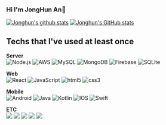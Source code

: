 ### Hi I'm JongHun An👋

[![Jonghun's github stats](https://github-readme-stats.vercel.app/api?username=JonghunAn)](https://github.com/JonghunAn/github-readme-stats)
[![Jonghun's GitHub stats](https://github-readme-stats.vercel.app/api?username=JonghunAn&hide_title=true&show_icons=true&include_all_commits=true&disable_animations=true&theme=vue&count_private=true&hide=stars,issues)](https://github.com/anuraghazra/github-readme-stats)
<br/>

## Techs that I've used at least once

<p>
  
  <strong>Server</strong>
  <br/>
  <img alt="Node.js" src = "https://img.shields.io/badge/Node.js-43853D?style=for-the-badge&logo=node.js&logoColor=white"/>
  <img alt="AWS" src = "https://img.shields.io/badge/AWS-%23FF9900.svg?style=for-the-badge&logo=amazon-aws&logoColor=white"/>
  <img alt="MySQL" src="https://img.shields.io/badge/mysql-%2300f.svg?&style=for-the-badge&logo=mysql&logoColor=white"/>
  <img alt ="MongoDB" src = "https://img.shields.io/badge/MongoDB-%234ea94b.svg?style=for-the-badge&logo=mongodb&logoColor=white"/>
  <img alt="Firebase" src="https://img.shields.io/badge/firebase%20-%23039BE5.svg?&style=for-the-badge&logo=firebase"/>
  <img alt="SQLite" src ="https://img.shields.io/badge/sqlite-%2307405e.svg?&style=for-the-badge&logo=sqlite&logoColor=white"/>

  <strong>Web</strong>
  <br/>
  <img alt="React" src="https://img.shields.io/badge/-React-45b8d8?style=flat-square&logo=react&logoColor=white" />
  <img alt="JavaScript" src="https://img.shields.io/badge/-JavaScript-F7B93E?style=flat-square&logo=javascript&logoColor=white" />
  <img alt="html5" src="https://img.shields.io/badge/-HTML5-E34F26?style=flat-square&logo=html5&logoColor=white" />
  <img alt="css3" src="https://img.shields.io/badge/-CSS3-1173B6?style=flat-square&logo=css3&logoColor=white" />
  
  <strong>Mobile</strong> 
  <br/>
  <img alt="Android" src="https://img.shields.io/badge/Android-3DDC84?style=flat-square&logo=android&logoColor=white" />
  <img alt="Java" src="https://img.shields.io/badge/Java-007396?style=flat-square&logo=Java&logoColor=white"/>
  <img alt="Kotlin" src="https://img.shields.io/badge/kotlin-%230095D5.svg?&style=flat-square&logo=kotlin&logoColor=white"/>
  <img alt="IOS" src="https://img.shields.io/badge/iOS-000000?style=flat-square&logo=ios&logoColor=white"/>
  <img alt="Swift" src="https://img.shields.io/badge/Swift-FA7343?style=flat-square&logo=swift&logoColor=white"/>
  
  
  <strong>ETC</strong>
  <br/>
  <img src="https://img.shields.io/badge/-Python-3766AB?style=flat-square&logo=Python&logoColor=white"/> 
  <img src= "https://img.shields.io/badge/Ubuntu-E95420?style=flat-square&logo=ubuntu&logoColor=white"/>
  <img src="https://img.shields.io/badge/c%20-%2300599C.svg?&style=flat-square&logo=c&logoColor=white"/>
  <img src="https://img.shields.io/badge/C++-00599C?style=flat-square&logo=C%2B%2B&logoColor=white"/>
  <img src= "https://img.shields.io/badge/-Arduino-00979D?style=flat-square&logo=Arduino&logoColor=white"/>

</p>

<!--
**JonghunAn/JonghunAn** is a ✨ _special_ ✨ repository because its `README.md` (this file) appears on your GitHub profile.

Here are some ideas to get you started:

- 🔭 I’m currently working on ...
- 🌱 I’m currently learning ...
- 👯 I’m looking to collaborate on ...
- 🤔 I’m looking for help with ...
- 💬 Ask me about ...
- 📫 How to reach me: ...
- 😄 Pronouns: ...
- ⚡ Fun fact: ...
-->
